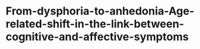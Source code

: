 # From-dysphoria-to-anhedonia-Age-related-shift-in-the-link-between-cognitive-and-affective-symptoms
